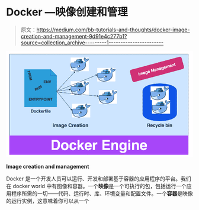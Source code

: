 # Docker —映像创建和管理

> 原文：<https://medium.com/bb-tutorials-and-thoughts/docker-image-creation-and-management-9d91e4c277b1?source=collection_archive---------1----------------------->

![](img/19ad2e7b2cc0496bff8431ac141172b4.png)

**Image creation and management**

Docker 是一个开发人员可以运行、开发和部署基于容器的应用程序的平台。我们在 docker world 中有图像和容器。一个**映像**是一个可执行的包，包括运行一个应用程序所需的一切——代码、运行时、库、环境变量和配置文件。一个**容器**是映像的运行实例，这意味着你可以从一个